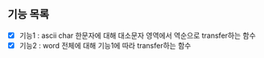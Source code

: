 ## 기능 목록
- [X] 기능1 : ascii char 한문자에 대해 대소문자 영역에서 역순으로 transfer하는 함수
- [X] 기능2 : word 전체에 대해 기능1에 따라 transfer하는 함수